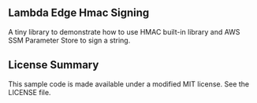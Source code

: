 ## Lambda Edge Hmac Signing

A tiny library to demonstrate how to use HMAC built-in library and AWS SSM Parameter Store to sign a string.

## License Summary

This sample code is made available under a modified MIT license. See the LICENSE file.
